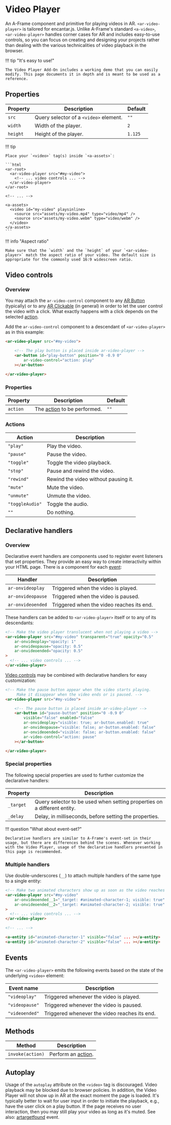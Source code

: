# Video Player

An A-Frame component and primitive for playing videos in AR. `<ar-video-player>` is tailored for encantar.js. Unlike A-Frame's standard `<a-video>`, `<ar-video-player>` handles corner cases for AR and includes easy-to-use controls, so you can focus on creating and designing your projects rather than dealing with the various technicalities of video playback in the browser.

!!! tip "It's easy to use!"

    The Video Player Add-On includes a working demo that you can easily modify. This page documents it in depth and is meant to be used as a reference.

<link rel="stylesheet" href="../../style/lite-yt-embed.css">
<script src="../../js/lite-yt-embed.js"></script>
<lite-youtube videoid="sz4Fmf3zyho"></lite-youtube>

## Properties

| Property | Description | Default |
| -------- | ----------- | ------- |
| `src` | Query selector of a `<video>` element. | `""` |
| `width` | Width of the player. | `2` |
| `height` | Height of the player. | `1.125` |

!!! tip

    Place your `<video>` tag(s) inside `<a-assets>`:

    ```html
    <ar-root>
      <ar-video-player src="#my-video">
        <!-- ... video controls ... -->
      </ar-video-player>
    </ar-root>

    <!-- ... -->

    <a-assets>
      <video id="my-video" playsinline>
        <source src="assets/my-video.mp4" type="video/mp4" />
        <source src="assets/my-video.webm" type="video/webm" />
      </video>
    </a-assets>
    ```

!!! info "Aspect ratio"

    Make sure that the `width` and the `height` of your `<ar-video-player>` match the aspect ratio of your video. The default size is appropriate for the commonly used 16:9 widescreen ratio.

## Video controls

### Overview

You may attach the `ar-video-control` component to any [AR Button](./ar-button.md) (typically) or to any [AR Clickable](./ar-clickable.md) (in general) in order to let the user control the video with a click. What exactly happens with a click depends on the selected [action](#actions).

Add the `ar-video-control` component to a descendant of `<ar-video-player>` as in this example:

```html
<ar-video-player src="#my-video">

    <!-- The play button is placed inside ar-video-player -->
    <ar-button id="play-button" position="0 -0.9 0"
        ar-video-control="action: play"
    ></ar-button>

</ar-video-player>
```

### Properties

| Property | Description | Default |
| -------- | ----------- | ------- |
| `action` | The [action](#actions) to be performed. | `""` |

### Actions

| Action | Description |
| ------ | ----------- |
| `"play"` | Play the video. |
| `"pause"` | Pause the video. |
| `"toggle"` | Toggle the video playback. |
| `"stop"` | Pause and rewind the video. |
| `"rewind"` | Rewind the video without pausing it. |
| `"mute"` | Mute the video. |
| `"unmute"` | Unmute the video. |
| `"toggleAudio"` | Toggle the audio. |
| `""` | Do nothing. |

## Declarative handlers

### Overview

Declarative event handlers are components used to register event listeners that set properties. They provide an easy way to create interactivity within your HTML page. There is a component for each [event](#event):

| Handler | Description |
| ------- | ----------- |
| `ar-onvideoplay` | Triggered when the video is played. |
| `ar-onvideopause` | Triggered when the video is paused. |
| `ar-onvideoended` | Triggered when the video reaches its end. |

These handlers can be added to `<ar-video-player>` itself or to any of its descendants:

```html
<!-- Make the video player translucent when not playing a video -->
<ar-video-player src="#my-video" transparent="true" opacity="0.5"
    ar-onvideoplay="opacity: 1"
    ar-onvideopause="opacity: 0.5"
    ar-onvideoended="opacity: 0.5"
>
  <!-- ... video controls ... -->
</ar-video-player>
```

[Video controls](#video-controls) may be combined with declarative handlers for easy customization:

```html
<!-- Make the pause button appear when the video starts playing.
     Make it disappear when the video ends or is paused. -->
<ar-video-player src="#my-video">

    <!-- The pause button is placed inside ar-video-player -->
    <ar-button id="pause-button" position="0 -0.9 0"
        visible="false" enabled="false"
        ar-onvideoplay="visible: true; ar-button.enabled: true"
        ar-onvideopause="visible: false; ar-button.enabled: false"
        ar-onvideoended="visible: false; ar-button.enabled: false"
        ar-video-control="action: pause"
    ></ar-button>

</ar-video-player>
```

### Special properties

The following special properties are used to further customize the declarative handlers:

| Property | Description |
| -------- | ----------- |
| `_target` | Query selector to be used when setting properties on a different entity. |
| `_delay` | Delay, in milliseconds, before setting the properties. |

!!! question "What about event-set?"

    Declarative handlers are similar to A-Frame's event-set in their usage, but there are differences behind the scenes. Whenever working with the Video Player, usage of the declarative handlers presented in this page is recommended.

### Multiple handlers

Use double-underscores (`__`) to attach multiple handlers of the same type to a single entity:

```html
<!-- Make two animated characters show up as soon as the video reaches its end -->
<ar-video-player src="#my-video"
    ar-onvideoended__1="_target: #animated-character-1; visible: true"
    ar-onvideoended__2="_target: #animated-character-2; visible: true"
>
  <!-- ... video controls ... -->
</ar-video-player>

<!-- ... -->

<a-entity id="animated-character-1" visible="false" ... ></a-entity>
<a-entity id="animated-character-2" visible="false" ... ></a-entity>
```

## Events

The `<ar-video-player>` emits the following events based on the state of the underlying `<video>` element:

| Event name | Description |
| ---------- | ----------- |
| `"videoplay"` | Triggered whenever the video is played. |
| `"videopause"` | Triggered whenever the video is paused. |
| `"videoended"` | Triggered whenever the video reaches its end. |

## Methods

| Method | Description |
| ------ | ----------- |
| `invoke(action)` | Perform an [action](#actions). |

## Autoplay

Usage of the `autoplay` attribute on the `<video>` tag is discouraged. Video playback may be blocked due to browser policies. In addition, the Video Player will not show up in AR at the exact moment the page is loaded. It's typically better to wait for user input in order to initiate the playback, e.g., have the user click on a play button. If the page receives no user interaction, then you may still play your video as long as it's muted. See also: [artargetfound](../api/plugin-aframe.md#artargetfound) event.